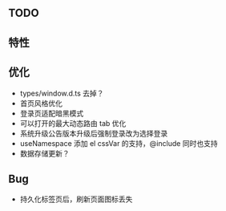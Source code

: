 ## TODO

## 特性

## 优化

- types/window.d.ts 去掉？
- 首页风格优化
- 登录页适配暗黑模式
- 可以打开的最大动态路由 tab 优化
- 系统升级公告版本升级后强制登录改为选择登录
- useNamespace 添加 el cssVar 的支持，@include 同时也支持
- 数据存储更新？

## Bug

- 持久化标签页后，刷新页面图标丢失
